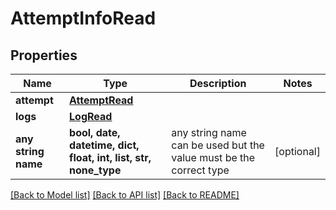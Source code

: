 # AttemptInfoRead


## Properties
Name | Type | Description | Notes
------------ | ------------- | ------------- | -------------
**attempt** | [**AttemptRead**](AttemptRead.md) |  | 
**logs** | [**LogRead**](LogRead.md) |  | 
**any string name** | **bool, date, datetime, dict, float, int, list, str, none_type** | any string name can be used but the value must be the correct type | [optional]

[[Back to Model list]](../README.md#documentation-for-models) [[Back to API list]](../README.md#documentation-for-api-endpoints) [[Back to README]](../README.md)


